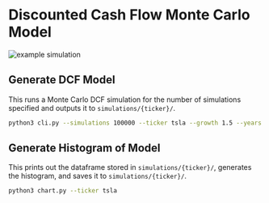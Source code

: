 # Discounted Cash Flow Monte Carlo Model

![example simulation](https://github.com/chrisgrounds/dcf-monte-carlo/blob/main/simulations/tsla/tsla.png)

## Generate DCF Model

This runs a Monte Carlo DCF simulation for the number of simulations specified and outputs it to `simulations/{ticker}/`.

```bash
python3 cli.py --simulations 100000 --ticker tsla --growth 1.5 --years 10
```

## Generate Histogram of Model

This prints out the dataframe stored in `simulations/{ticker}/`, generates the histogram, and saves it to `simulations/{ticker}/`.

```bash
python3 chart.py --ticker tsla
```
